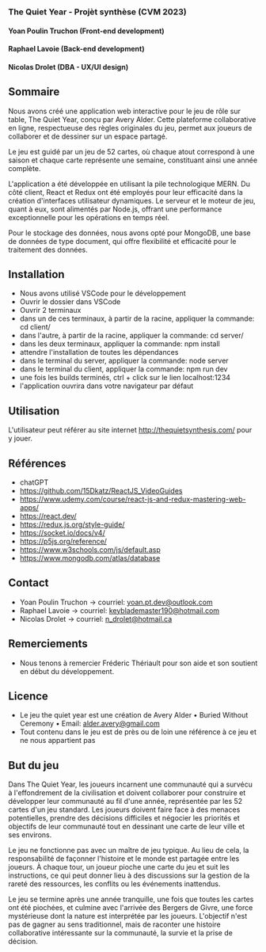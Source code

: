 ### The Quiet Year - Projèt synthèse (CVM 2023)

#### Yoan Poulin Truchon (Front-end development)
#### Raphael Lavoie (Back-end development)
#### Nicolas Drolet (DBA - UX/UI design)

## Sommaire

Nous avons créé une application web interactive pour le jeu de rôle sur table, The Quiet Year, conçu par Avery Alder. Cette plateforme collaborative en ligne, respectueuse des règles originales du jeu, permet aux joueurs de collaborer et de dessiner sur un espace partagé.

Le jeu est guidé par un jeu de 52 cartes, où chaque atout correspond à une saison et chaque carte représente une semaine, constituant ainsi une année complète.

L'application a été développée en utilisant la pile technologique MERN. Du côté client, React et Redux ont été employés pour leur efficacité dans la création d'interfaces utilisateur dynamiques. Le serveur et le moteur de jeu, quant à eux, sont alimentés par Node.js, offrant une performance exceptionnelle pour les opérations en temps réel.

Pour le stockage des données, nous avons opté pour MongoDB, une base de données de type document, qui offre flexibilité et efficacité pour le traitement des données.

## Installation
- Nous avons utilisé VSCode pour le développement
- Ouvrir le dossier dans VSCode
- Ouvrir 2 terminaux
- dans un de ces terminaux, à partir de la racine, appliquer la commande: cd client/
- dans l'autre, à partir de la racine, appliquer la commande: cd server/
- dans les deux terminaux, appliquer la commande: npm install
- attendre l'installation de toutes les dépendances
- dans le terminal du server, appliquer la commande: node server
- dans le terminal du client, appliquer la commande: npm run dev
- une fois les builds terminés, ctrl + click sur le lien localhost:1234
- l'application ouvrira dans votre navigateur par défaut

## Utilisation
L'utilisateur peut référer au site internet http://thequietsynthesis.com/ pour y jouer.

## Références
- chatGPT
- https://github.com/15Dkatz/ReactJS_VideoGuides
- https://www.udemy.com/course/react-js-and-redux-mastering-web-apps/
- https://react.dev/
- https://redux.js.org/style-guide/
- https://socket.io/docs/v4/
- https://p5js.org/reference/
- https://www.w3schools.com/js/default.asp
- https://www.mongodb.com/atlas/database

## Contact
- Yoan Poulin Truchon -> courriel: yoan.pt.dev@outlook.com
- Raphael Lavoie -> courriel: keyblademaster190@hotmail.com
- Nicolas Drolet -> courriel: n_drolet@hotmail.ca

## Remerciements
- Nous tenons à remercier Fréderic Thériault pour son aide et son soutient en début du développement.

## Licence
- Le jeu the quiet year est une création de  Avery Alder • Buried Without Ceremony  •  Email: alder.avery@gmail.com
- Tout contenu dans le jeu est de près ou de loin une référence à ce jeu et ne nous appartient pas

## But du jeu
Dans The Quiet Year, les joueurs incarnent une communauté qui a survécu à l'effondrement de la civilisation et doivent collaborer pour construire et développer leur communauté au fil d'une année, représentée par les 52 cartes d'un jeu standard. Les joueurs doivent faire face à des menaces potentielles, prendre des décisions difficiles et négocier les priorités et objectifs de leur communauté tout en dessinant une carte de leur ville et ses environs.

Le jeu ne fonctionne pas avec un maître de jeu typique. Au lieu de cela, la responsabilité de façonner l'histoire et le monde est partagée entre les joueurs. À chaque tour, un joueur pioche une carte du jeu et suit les instructions, ce qui peut donner lieu à des discussions sur la gestion de la rareté des ressources, les conflits ou les événements inattendus.

Le jeu se termine après une année tranquille, une fois que toutes les cartes ont été piochées, et culmine avec l'arrivée des Bergers de Givre, une force mystérieuse dont la nature est interprétée par les joueurs. L'objectif n'est pas de gagner au sens traditionnel, mais de raconter une histoire collaborative intéressante sur la communauté, la survie et la prise de décision.
